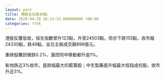 ```yaml
---
layout: post
title: 港股全日跌49點
date: 2020-04-20 16:14:23.000000000 +08:00
categories: rthk
---
```


港股反覆低收，恒生指數曾升123點，升至24503點，但亦下跌155點，收市報24330點，跌49點，全日主板成交額898億元。

重磅股騰訊微跌0.2%，滙控同中移動都升逾1%。

新地跌近3%收市，是跌幅最大的藍籌股；中生製藥是升幅最大恒指成份股，收市升近3%。
